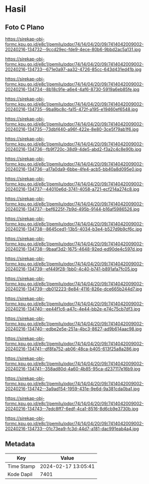 # Hasil

## Foto C Plano

https://sirekap-obj-formc.kpu.go.id/e8c1/pemilu/pdpr/74/14/04/20/09/7414042009002-20240216-134732--9ccd29ec-fde9-4ece-80b6-9bbd2ac5a131.jpg

https://sirekap-obj-formc.kpu.go.id/e8c1/pemilu/pdpr/74/14/04/20/09/7414042009002-20240216-134733--671e0a97-aa32-4726-85cc-643d431ed41b.jpg

https://sirekap-obj-formc.kpu.go.id/e8c1/pemilu/pdpr/74/14/04/20/09/7414042009002-20240216-134734--8b18c91e-a6e4-4af6-8730-5919a6eb85fe.jpg

https://sirekap-obj-formc.kpu.go.id/e8c1/pemilu/pdpr/74/14/04/20/09/7414042009002-20240216-134735--9ba9bc8c-fa15-472f-a195-e19460ef6548.jpg

https://sirekap-obj-formc.kpu.go.id/e8c1/pemilu/pdpr/74/14/04/20/09/7414042009002-20240216-134735--73dbf440-a96f-422e-8e80-3ce5f79ab1f6.jpg

https://sirekap-obj-formc.kpu.go.id/e8c1/pemilu/pdpr/74/14/04/20/09/7414042009002-20240216-134736--fb9f720c-38d9-4de5-abd2-f3a2c4c8e90b.jpg

https://sirekap-obj-formc.kpu.go.id/e8c1/pemilu/pdpr/74/14/04/20/09/7414042009002-20240216-134736--a17a0da9-6bbe-4fe4-acb5-bb40a8d095e0.jpg

https://sirekap-obj-formc.kpu.go.id/e8c1/pemilu/pdpr/74/14/04/20/09/7414042009002-20240216-134737--44010e6d-3741-4058-a721-ecf214a274c8.jpg

https://sirekap-obj-formc.kpu.go.id/e8c1/pemilu/pdpr/74/14/04/20/09/7414042009002-20240216-134737--bef6225f-7b9d-495b-9144-b16af5986526.jpg

https://sirekap-obj-formc.kpu.go.id/e8c1/pemilu/pdpr/74/14/04/20/09/7414042009002-20240216-134738--8645ced1-13b5-4034-b3e4-b527d9b9cf6c.jpg

https://sirekap-obj-formc.kpu.go.id/e8c1/pemilu/pdpr/74/14/04/20/09/7414042009002-20240216-134738--9baaf3d2-1675-4648-92ed-ed90de4c597d.jpg

https://sirekap-obj-formc.kpu.go.id/e8c1/pemilu/pdpr/74/14/04/20/09/7414042009002-20240216-134739--ef449f28-1bb0-4c40-b741-b891afa7fc05.jpg

https://sirekap-obj-formc.kpu.go.id/e8c1/pemilu/pdpr/74/14/04/20/09/7414042009002-20240216-134739--db012223-8e84-4116-826e-dce665b244d7.jpg

https://sirekap-obj-formc.kpu.go.id/e8c1/pemilu/pdpr/74/14/04/20/09/7414042009002-20240216-134740--ee44f1c6-a47c-4e44-bb2e-e74c75cb7df3.jpg

https://sirekap-obj-formc.kpu.go.id/e8c1/pemilu/pdpr/74/14/04/20/09/7414042009002-20240216-134740--edbe2e5e-251a-4bc3-8627-ad9b614aac98.jpg

https://sirekap-obj-formc.kpu.go.id/e8c1/pemilu/pdpr/74/14/04/20/09/7414042009002-20240216-134741--df8fa752-ab06-48ca-b405-613f25a8a286.jpg

https://sirekap-obj-formc.kpu.go.id/e8c1/pemilu/pdpr/74/14/04/20/09/7414042009002-20240216-134741--358ad80d-4a60-4b85-95ca-d237117e16b9.jpg

https://sirekap-obj-formc.kpu.go.id/e8c1/pemilu/pdpr/74/14/04/20/09/7414042009002-20240216-134742--3a9ad154-1959-431e-9e6d-9a381cda0ba1.jpg

https://sirekap-obj-formc.kpu.go.id/e8c1/pemilu/pdpr/74/14/04/20/09/7414042009002-20240216-134743--7edc8ff7-6edf-4ca1-8516-8d6cb9e3730b.jpg

https://sirekap-obj-formc.kpu.go.id/e8c1/pemilu/pdpr/74/14/04/20/09/7414042009002-20240216-134733--01c73ea9-fc3d-44d7-a181-dac991eab4a4.jpg


## Metadata

| Key        | Value               |
| ---------- | ------------------- |
| Time Stamp | 2024-02-17 13:05:41 |
| Kode Dapil | 7401                |



